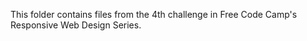 This folder contains files from the 4th challenge in Free Code Camp's
Responsive Web Design Series.
